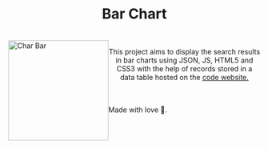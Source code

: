 <h1 align="center"> Bar Chart</h1>
</br>
<img src="https://user-images.githubusercontent.com/100588945/163673636-281be282-eada-46e8-b6b9-77b21dd53faa.gif" alt="Char Bar" style="float:left;width:200px">
<p align="center">This project aims to display the search results in bar charts using JSON, JS, HTML5 and CSS3 with the help of records stored in a data table hosted on the <a href="https://studio.code.org/projects/applab/TDjLyu6rCECZWoODZT8j6PhM2uXub7rK3nBcYbvA2bU">code website.</a></p>
</br>
</br>
Made with love 💙.
